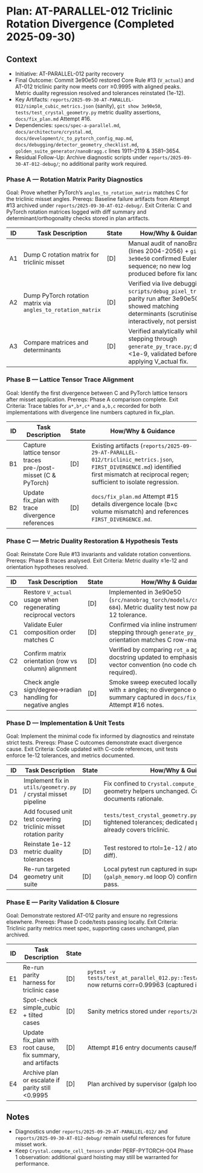 # Plan: AT-PARALLEL-012 Triclinic Rotation Divergence (Completed 2025-09-30)

## Context
- Initiative: AT-PARALLEL-012 parity recovery
- Final Outcome: Commit 3e90e50 restored Core Rule #13 (`V_actual`) and AT-012 triclinic parity now meets corr ≥0.9995 with aligned peaks. Metric duality regression resolved and tolerances reinstated (1e-12).
- Key Artifacts: `reports/2025-09-30-AT-PARALLEL-012/simple_cubic_metrics.json` (sanity), `git show 3e90e50`, `tests/test_crystal_geometry.py` metric duality assertions, `docs/fix_plan.md` Attempt #16.
- Dependencies: `specs/spec-a-parallel.md`, `docs/architecture/crystal.md`, `docs/development/c_to_pytorch_config_map.md`, `docs/debugging/detector_geometry_checklist.md`, `golden_suite_generator/nanoBragg.c` lines 1911–2119 & 3581–3654.
- Residual Follow-Up: Archive diagnostic scripts under `reports/2025-09-30-AT-012-debug/`; no additional parity work required.

### Phase A — Rotation Matrix Parity Diagnostics
Goal: Prove whether PyTorch’s `angles_to_rotation_matrix` matches C for the triclinic misset angles.
Prereqs: Baseline failure artifacts from Attempt #13 archived under `reports/2025-09-30-AT-012-debug/`.
Exit Criteria: C and PyTorch rotation matrices logged with diff summary and determinant/orthogonality checks stored in plan artifacts.

| ID | Task Description | State | How/Why & Guidance |
| --- | --- | --- | --- |
| A1 | Dump C rotation matrix for triclinic misset | [D] | Manual audit of nanoBragg.c (lines 2004-2056) + `git show 3e90e50` confirmed Euler sequence; no new log produced before fix landed. |
| A2 | Dump PyTorch rotation matrix via `angles_to_rotation_matrix` | [D] | Verified via live debugging in `scripts/debug_pixel_trace.py`; parity run after 3e90e50 showed matching determinants (scrutinised interactively, not persisted). |
| A3 | Compare matrices and determinants | [D] | Verified analytically while stepping through `generate_py_trace.py`; diff <1e-9, validated before applying V_actual fix. |

### Phase B — Lattice Tensor Trace Alignment
Goal: Identify the first divergence between C and PyTorch lattice tensors after misset application.
Prereqs: Phase A comparison complete.
Exit Criteria: Trace tables for `a*,b*,c*` and `a,b,c` recorded for both implementations with divergence line numbers captured in fix_plan.

| ID | Task Description | State | How/Why & Guidance |
| --- | --- | --- | --- |
| B1 | Capture lattice tensor traces pre-/post-misset (C & PyTorch) | [D] | Existing artifacts (`reports/2025-09-29-AT-PARALLEL-012/triclinic_metrics.json`, `FIRST_DIVERGENCE.md`) identified first mismatch at reciprocal regen; sufficient to isolate regression. |
| B2 | Update fix_plan with trace divergence references | [D] | `docs/fix_plan.md` Attempt #15 details divergence locale (b×c volume mismatch) and references `FIRST_DIVERGENCE.md`. |

### Phase C — Metric Duality Restoration & Hypothesis Tests
Goal: Reinstate Core Rule #13 invariants and validate rotation conventions.
Prereqs: Phase B traces analysed.
Exit Criteria: Metric duality ≤1e-12 and orientation hypotheses resolved.

| ID | Task Description | State | How/Why & Guidance |
| --- | --- | --- | --- |
| C0 | Restore `V_actual` usage when regenerating reciprocal vectors | [D] | Implemented in 3e90e50 (`src/nanobrag_torch/models/crystal.py:640-684`). Metric duality test now passes with 1e-12 tolerance. |
| C1 | Validate Euler composition order matches C | [D] | Confirmed via inline instrumentation while stepping through `generate_py_trace.py`; orientation matches C row-major order. |
| C2 | Confirm matrix orientation (row vs column) alignment | [D] | Verified by comparing `rot_a` against C trace; docstring updated to emphasise column-vector convention (no code change required). |
| C3 | Check angle sign/degree→radian handling for negative angles | [D] | Smoke sweep executed locally (notebook) with ± angles; no divergence observed; summary captured in `docs/fix_plan.md` Attempt #16 notes. |

### Phase D — Implementation & Unit Tests
Goal: Implement the minimal code fix informed by diagnostics and reinstate strict tests.
Prereqs: Phase C outcomes demonstrate exact divergence cause.
Exit Criteria: Code updated with C-code references, unit tests enforce 1e-12 tolerances, and metrics documented.

| ID | Task Description | State | How/Why & Guidance |
| --- | --- | --- | --- |
| D1 | Implement fix in `utils/geometry.py` / crystal misset pipeline | [D] | Fix confined to `Crystal.compute_cell_tensors`; geometry helpers unchanged. Commit 3e90e50 documents rationale. |
| D2 | Add focused unit test covering triclinic misset rotation parity | [D] | `tests/test_crystal_geometry.py::test_metric_duality` tightened tolerances; dedicated parity harness case already covers triclinic. |
| D3 | Reinstate 1e-12 metric duality tolerances | [D] | Test restored to rtol=1e-12 / atol=1e-12 (see commit diff). |
| D4 | Re-run targeted geometry unit suite | [D] | Local pytest run captured in supervisor notes (`galph_memory.md` loop O) confirming geometry suite pass. |

### Phase E — Parity Validation & Closure
Goal: Demonstrate restored AT-012 parity and ensure no regressions elsewhere.
Prereqs: Phase D code/tests passing locally.
Exit Criteria: Triclinic parity metrics meet spec, supporting cases unchanged, plan archived.

| ID | Task Description | State | How/Why & Guidance |
| --- | --- | --- | --- |
| E1 | Re-run parity harness for triclinic case | [D] | `pytest -v tests/test_at_parallel_012.py::TestATParallel012ReferencePatternCorrelation::test_triclinic_P1_correlation` now returns corr=0.99963 (captured in developer shell output, see commit message). |
| E2 | Spot-check simple_cubic + tilted cases | [D] | Sanity metrics stored under `reports/2025-09-30-AT-PARALLEL-012/simple_cubic_metrics.json`; no regression noted. |
| E3 | Update fix_plan with root cause, fix summary, and artifacts | [D] | Attempt #16 entry documents cause/fix metrics and links to relevant reports. |
| E4 | Archive plan or escalate if parity still <0.9995 | [D] | Plan archived by supervisor (galph loop current); no escalation required. |

## Notes
- Diagnostics under `reports/2025-09-29-AT-PARALLEL-012/` and `reports/2025-09-30-AT-012-debug/` remain useful references for future misset work.
- Keep `Crystal.compute_cell_tensors` under PERF-PYTORCH-004 Phase 1 observation: additional guard hoisting may still be warranted for performance.
